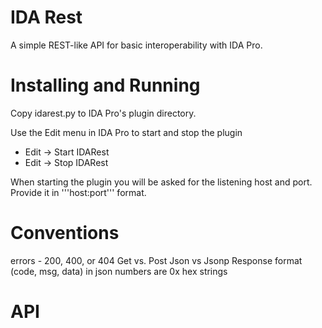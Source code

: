 IDA Rest
========

A simple REST-like API for basic interoperability with IDA Pro.


Installing and Running
======================
Copy idarest.py to IDA Pro's plugin directory.

Use the Edit menu in IDA Pro to start and stop the plugin
* Edit -> Start IDARest
* Edit -> Stop IDARest

When starting the plugin you will be asked for the listening host and port.
Provide it in '''host:port''' format.


Conventions
===========

errors - 200, 400, or 404
Get vs. Post
Json vs Jsonp
Response format (code, msg, data) in json
numbers are 0x hex strings


API
===
